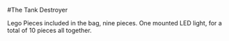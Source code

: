 #The Tank Destroyer

Lego Pieces included in the bag, nine pieces.  One mounted LED light, for a total of 10 pieces all together.


![]()

